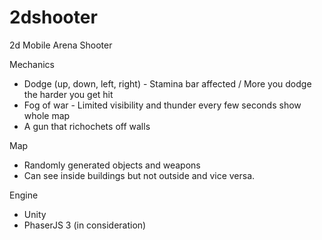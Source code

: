 # 2dshooter

2d Mobile Arena Shooter
 
Mechanics
* Dodge (up, down, left, right) - Stamina bar affected / More you dodge the harder you get hit
* Fog of war - Limited visibility and thunder every few seconds show whole map
* A gun that richochets off walls

Map
* Randomly generated objects and weapons
* Can see inside buildings but not outside and vice versa.

Engine
* Unity
* PhaserJS 3 (in consideration)

